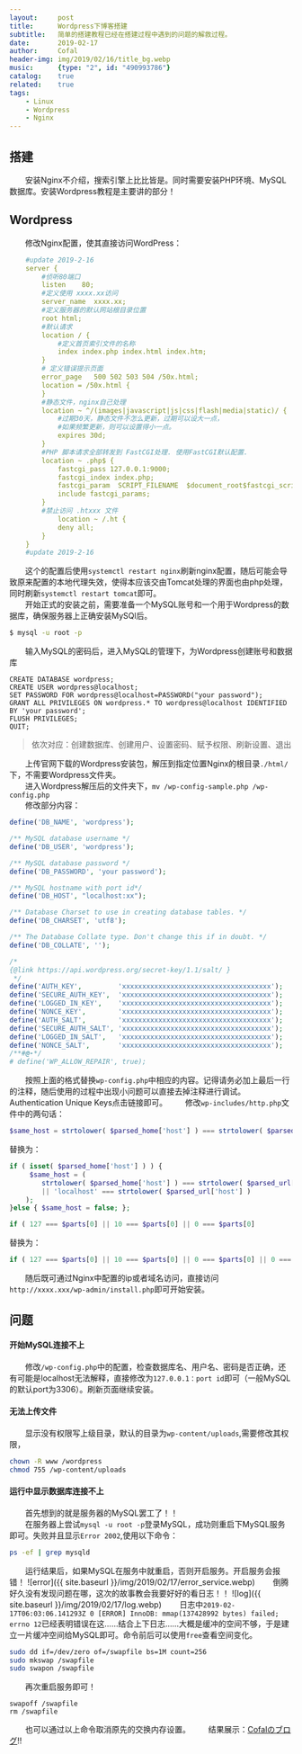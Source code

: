 ```yaml
---
layout:     post
title:      Wordpress下博客搭建
subtitle:   简单的搭建教程已经在搭建过程中遇到的问题的解救过程。
date:       2019-02-17
author:     Cofal
header-img: img/2019/02/16/title_bg.webp
music:      {type: "2", id: "490993786"}
catalog:    true
related:    true
tags:
    - Linux
    - Wordpress
    - Nginx
---
```

## 搭建
&emsp;&emsp;安装Nginx不介绍，搜索引擎上比比皆是。同时需要安装PHP环境、MySQL数据库。安装Wordpress教程是主要讲的部分！
## Wordpress
&emsp;&emsp;修改Nginx配置，使其直接访问WordPress：
```yml
    #update 2019-2-16
    server {
        #侦听80端口
        listen    80;
        #定义使用 xxxx.xx访问
        server_name  xxxx.xx;
        #定义服务器的默认网站根目录位置
        root html;
        #默认请求
        location / {
            #定义首页索引文件的名称
            index index.php index.html index.htm;   
        }
        # 定义错误提示页面
        error_page   500 502 503 504 /50x.html;
        location = /50x.html {
        }
        #静态文件，nginx自己处理
        location ~ ^/(images|javascript|js|css|flash|media|static)/ {   
            #过期30天，静态文件不怎么更新，过期可以设大一点，
            #如果频繁更新，则可以设置得小一点。
            expires 30d;
        }
        #PHP 脚本请求全部转发到 FastCGI处理. 使用FastCGI默认配置.
        location ~ .php$ {
            fastcgi_pass 127.0.0.1:9000;
            fastcgi_index index.php;
            fastcgi_param  SCRIPT_FILENAME  $document_root$fastcgi_script_name;
            include fastcgi_params;
        }
        #禁止访问 .htxxx 文件
            location ~ /.ht {
            deny all;
        }
    }
    #update 2019-2-16
```
&emsp;&emsp;这个的配置后使用`systemctl restart nginx`刷新nginx配置，随后可能会导致原来配置的本地代理失效，使得本应该交由Tomcat处理的界面也由php处理，同时刷新`systemctl restart tomcat`即可。  
&emsp;&emsp;开始正式的安装之前，需要准备一个MySQL账号和一个用于Wordpress的数据库，确保服务器上正确安装MySQl后。
```bash
$ mysql -u root -p
```
&emsp;&emsp;输入MySQL的密码后，进入MySQL的管理下，为Wordpress创建账号和数据库
```bsh
CREATE DATABASE wordpress;
CREATE USER wordpress@localhost;
SET PASSWORD FOR wordpress@localhost=PASSWORD("your password");
GRANT ALL PRIVILEGES ON wordpress.* TO wordpress@localhost IDENTIFIED BY 'your password';
FLUSH PRIVILEGES;
QUIT;
```
> 依次对应：创建数据库、创建用户、设置密码、赋予权限、刷新设置、退出  

&emsp;&emsp;上传官网下载的Wordpress安装包，解压到指定位置Nginx的根目录`./html/`下，不需要Wordpress文件夹。  
&emsp;&emsp;进入Wordpress解压后的文件夹下，`mv /wp-config-sample.php /wp-config.php`  
&emsp;&emsp;修改部分内容：
```php
define('DB_NAME', 'wordpress');

/** MySQL database username */
define('DB_USER', 'wordpress');

/** MySQL database password */
define('DB_PASSWORD', 'your password');

/** MySQL hostname with port id*/
define('DB_HOST', "localhost:xx");

/** Database Charset to use in creating database tables. */
define('DB_CHARSET', 'utf8');

/** The Database Collate type. Don't change this if in doubt. */
define('DB_COLLATE', '');

/*
{@link https://api.wordpress.org/secret-key/1.1/salt/ }
 */
define('AUTH_KEY',         'xxxxxxxxxxxxxxxxxxxxxxxxxxxxxxxxxxxxx');
define('SECURE_AUTH_KEY',  'xxxxxxxxxxxxxxxxxxxxxxxxxxxxxxxxxxxxx');
define('LOGGED_IN_KEY',    'xxxxxxxxxxxxxxxxxxxxxxxxxxxxxxxxxxxxx');
define('NONCE_KEY',        'xxxxxxxxxxxxxxxxxxxxxxxxxxxxxxxxxxxxx');
define('AUTH_SALT',        'xxxxxxxxxxxxxxxxxxxxxxxxxxxxxxxxxxxxx');
define('SECURE_AUTH_SALT', 'xxxxxxxxxxxxxxxxxxxxxxxxxxxxxxxxxxxxx');
define('LOGGED_IN_SALT',   'xxxxxxxxxxxxxxxxxxxxxxxxxxxxxxxxxxxxx');
define('NONCE_SALT',       'xxxxxxxxxxxxxxxxxxxxxxxxxxxxxxxxxxxxx');
/**#@-*/
# define('WP_ALLOW_REPAIR', true);
```
&emsp;&emsp;按照上面的格式替换`wp-config.php`中相应的内容。记得请务必加上最后一行的注释，随后使用的过程中出现小问题可以直接去掉注释进行调试。Authentication Unique Keys点击链接即可。
&emsp;&emsp;修改`wp-includes/http.php`文件中的两句话：
```php
$same_host = strtolower( $parsed_home['host'] ) === strtolower( $parsed_url['host'] );
```
替换为：
```php
if ( isset( $parsed_home['host'] ) ) {
     $same_host = ( 
        strtolower( $parsed_home['host'] ) === strtolower( $parsed_url['host'] ) 
        || 'localhost' === strtolower( $parsed_url['host'] ) 
    );
}else { $same_host = false; };
```
```php
if ( 127 === $parts[0] || 10 === $parts[0] || 0 === $parts[0]
```
替换为：
```php
if ( 127 === $parts[0] || 10 === $parts[0] || 0 === $parts[0] || 0 === $parts[0]
```
&emsp;&emsp;随后既可通过Nginx中配置的ip或者域名访问，直接访问`http://xxxx.xxx/wp-admin/install.php`即可开始安装。

## 问题
#### 开始MySQL连接不上
&emsp;&emsp;修改`/wp-config.php`中的配置，检查数据库名、用户名、密码是否正确，还有可能是localhost无法解释，直接修改为`127.0.0.1：port id`即可（一般MySQL的默认port为3306）。刷新页面继续安装。
#### 无法上传文件
&emsp;&emsp;显示没有权限写上级目录，默认的目录为`wp-content/uploads`,需要修改其权限，
```bash
chown -R www /wordpress
chmod 755 /wp-content/uploads
```
#### 运行中显示数据库连接不上
&emsp;&emsp;首先想到的就是服务器的MySQL罢工了！！  
&emsp;&emsp;在服务器上尝试`mysql -u root -p`登录MySQL，成功则重启下MySQL服务即可。失败并且显示`Error 2002`,使用以下命令：
```bash
ps -ef | grep mysqld
```
&emsp;&emsp;运行结果后，如果MySQL在服务中就重启，否则开启服务。开启服务会报错！
![error]({{ site.baseurl }}/img/2019/02/17/error_service.webp)
&emsp;&emsp;倒腾好久没有发现问题在哪，这次的故事教会我要好好的看日志！！
![log]({{ site.baseurl }}/img/2019/02/17/log.webp)
&emsp;&emsp;日志中`2019-02-17T06:03:06.141293Z 0 [ERROR] InnoDB: mmap(137428992 bytes) failed; errno 12`已经表明错误在这……结合上下日志……大概是缓冲的空间不够，于是建立一片缓冲空间给MySQL即可。命令前后可以使用`free`查看空间变化。
```bash
sudo dd if=/dev/zero of=/swapfile bs=1M count=256
sudo mkswap /swapfile
sudo swapon /swapfile
```
&emsp;&emsp;再次重启服务即可！  
```bsah
swapoff /swapfile
rm /swapfile
```
&emsp;&emsp;也可以通过以上命令取消原先的交换内存设置。
&emsp;&emsp;结果展示：[Cofalのブログ](http://cofal.top)!!
